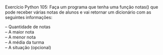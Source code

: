 Exercício Python 105: Faça um programa que tenha uma função notas() que pode receber várias notas de alunos e vai retornar um dicionário com as seguintes informações:

– Quantidade de  notas                                                                                                                                                  
– A maior nota                                                                                                                                                                
– A menor nota                                                                                                                                                              
– A média da turma                                                                                                                                                      
– A situação (opcional)